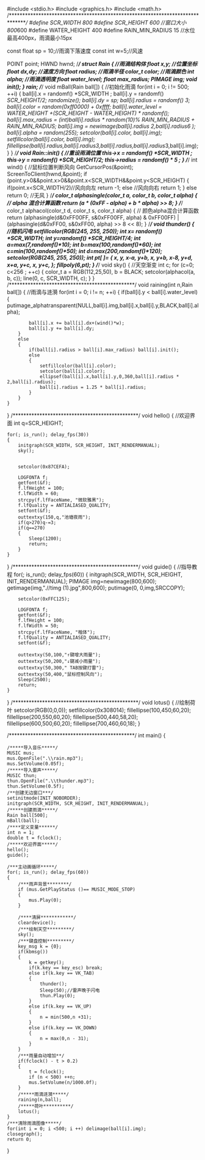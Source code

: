 #include <stdio.h>
#include <graphics.h>
#include <math.h>
/*******************************************************************************/
#define SCR_WIDTH      800
#define SCR_HEIGHT     600
//窗口大小800*600
#define WATER_HEIGHT 400
#define RAIN_MIN_RADIUS 15
//水位最高400px，雨滴最小15px

const    float sp = 10;//雨滴下落速度
const    int  w=5;//风速

POINT point;
HWND hwnd;
/***********************************************/
struct Rain
{
//雨滴结构体
    float x,y;                             //位置坐标
    float dx,dy;                       //速度方向
    float radius;                     //雨滴半径
    color_t color;                   //雨滴颜色
    int alpha;                           //雨滴透明度
    float water_level;
    float max_radius;
    PIMAGE img;
    void init();
} rain;
/***********************************************/
void mBall(Rain ball[])
{
//初始化雨滴
    for(int i = 0; i != 500; ++i)
    {
        ball[i].x = randomf() *SCR_WIDTH ;
        ball[i].y = randomf() *SCR_HEIGHT/2;
        randomize();
        ball[i].dy = sp;
        ball[i].radius = randomf() *3;
        ball[i].color = random(0xff0000) + 0xffff;
        ball[i].water_level = WATER_HEIGHT +(SCR_HEIGHT - WATER_HEIGHT) * randomf();
        ball[i].max_radius = (int)ball[i].radius * random(10)% RAIN_MIN_RADIUS + RAIN_MIN_RADIUS;
        ball[i].img = newimage(ball[i].radius *2,ball[i].radius*6 );
        ball[i].alpha = random(255);
        setcolor(ball[i].color, ball[i].img);
        setfillcolor(ball[i].color, ball[i].img);
        fillellipse(ball[i].radius,ball[i].radius*3,ball[i].radius,ball[i].radius*3,ball[i].img);
    }
}
/***********************************************/
void Rain::init()
{
//重设雨滴位置
    this->x = randomf() *SCR_WIDTH ;
    this->y = randomf() *SCR_HEIGHT/2;
    this->radius = randomf() * 5 ;
}
/***********************************************/
int wind()
{
//鼠标位置判断风向
    GetCursorPos(&point);
    ScreenToClient(hwnd,&point);
    if (point.y>0&&point.x>0&&point.x<SCR_WIDTH&&point.y<SCR_HEIGHT)
    {
        if(point.x<SCR_WIDTH/2)//风向向左
            return -1;
        else                        //风向向右
            return 1;
    }
    else return 0;        //无风
}
/***********************************************/
color_t alphasingle(color_t a, color_t b, color_t alpha)
{
// alpha 混合计算函数
    return (a * (0xFF - alpha) + b * alpha) >> 8;
}
/***********************************************/
color_t alphacol(color_t d, color_t s, color_t alpha)
{
// 颜色alpha混合计算函数
    return (alphasingle(d&0xFF00FF, s&0xFF00FF, alpha) & 0xFF00FF)
           | (alphasingle(d&0xFF00, s&0xFF00, alpha) >> 8 << 8);
}
/***********************************************/
void thunder()
{
//随机闪电
    setfillcolor(RGB(245, 255, 250));
    int x= randomf() *SCR_WIDTH;
    int y=randomf() *SCR_HEIGHT/4;
    int a=max(7,randomf()*10);
    int b=max(100,randomf()*60);
    int c=min(100,randomf()*50);
    int d=max(200,randomf()*120);
    setcolor(RGB(245, 255, 250));
    int  pt[ ]=
    {
        x,  y,
        x-a,  y+b,
        x,  y+b,
        x-8,  y+d,
        x+a,  y+c,
        x, y+c,
    };
    fillpoly(6,pt);
}
/***********************************************/
void sky()
{
//天空渐变
    int c;
    for (c=0; c<256 ; ++c)
    {
        color_t a = RGB(112,25,50), b = BLACK;
        setcolor(alphacol(a, b, c));
        line(0, c, SCR_WIDTH, c);
    }
}
/***********************************************/
void raining(int n,Rain ball[])
{
//雨滴与涟漪
    for(int i = 0; i != n; ++i)
    {
        if(ball[i].y < ball[i].water_level)
        {
            putimage_alphatransparent(NULL,ball[i].img,ball[i].x,ball[i].y,BLACK,ball[i].alpha);

            ball[i].x += ball[i].dx+(wind()*w);
            ball[i].y += ball[i].dy;
        }
        else
        {
            if(ball[i].radius > ball[i].max_radius) ball[i].init();
            else
            {
                setfillcolor(ball[i].color);
                setcolor(ball[i].color);
                ellipsef(ball[i].x,ball[i].y,0,360,ball[i].radius * 2,ball[i].radius);
                ball[i].radius = 1.25 * ball[i].radius;
            }
        }
    }
}
/***********************************************/
void hello()
{
//欢迎界面
    int q=SCR_HEIGHT;

    for(; is_run(); delay_fps(30))
    {
        initgraph(SCR_WIDTH, SCR_HEIGHT, INIT_RENDERMANUAL);
        sky();


        setcolor(0x87CEFA);

        LOGFONTA f;
        getfont(&f);
        f.lfHeight = 100;
        f.lfWidth = 60;
        strcpy(f.lfFaceName, "微软雅黑");
        f.lfQuality = ANTIALIASED_QUALITY;
        setfont(&f);
        outtextxy(150,q,"池塘夜雨");
        if(q>270)q-=3;
        if(q==270)
        {
            Sleep(1200);
            return;
        }
    }
}
/***********************************************/
void guide()
{
//指导教程
    for(; is_run(); delay_fps(60))
    {
        initgraph(SCR_WIDTH, SCR_HEIGHT, INIT_RENDERMANUAL);
        PIMAGE img=newimage(800,600);
        getimage(img,".//timg (1).jpg",800,600);
        putimage(0, 0,img,SRCCOPY);

        setcolor(0xFFC125);

        LOGFONTA f;
        getfont(&f);
        f.lfHeight = 100;
        f.lfWidth = 50;
        strcpy(f.lfFaceName, "楷体");
        f.lfQuality = ANTIALIASED_QUALITY;
        setfont(&f);

        outtextxy(50,100,"↑键增大雨量");
        outtextxy(50,200,"↓键减小雨量");
        outtextxy(50,300," TAB按键打雷");
        outtextxy(50,400,"鼠标控制风向");
        Sleep(2500);
        return;
    }
}
/***********************************************/
void lotus()
{
//绘制荷叶
    setcolor(RGB(0,0,0));
    setfillcolor(0x308014);
    fillellipse(100,450,60,20);
    fillellipse(200,550,60,20);
    fillellipse(500,440,58,20);
    fillellipse(600,500,60,20);
    fillellipse(700,460,60,18);
}

/***********************************************/
int main()
{

    /*****导入音乐*****/
    MUSIC mus;
    mus.OpenFile(".\\rain.mp3");
    mus.SetVolume(0.05f);
    /*****导入雷声*****/
    MUSIC thun;
    thun.OpenFile(".\\thunder.mp3");
    thun.SetVolume(0.5f);
    /**创建无边窗口***/
    setinitmode(INIT_NOBORDER);
    initgraph(SCR_WIDTH, SCR_HEIGHT, INIT_RENDERMANUAL);
    /*****创建雨滴*****/
    Rain ball[500];
    mBall(ball);
    /****定义变量******/
    int n = 1;
    double t = fclock();
    /*****欢迎界面*****/
    hello();
    guide();

    /***主动画循环*****/
    for(; is_run(); delay_fps(60))
    {
        /***雨声背景********/
        if (mus.GetPlayStatus ()== MUSIC_MODE_STOP)
        {
            mus.Play(0);
        }

        /****清屏************/
        cleardevice();
        /***绘制天空*********/
        sky();
        /***键盘控制*********/
        key_msg k = {0};
        if(kbmsg())
        {
            k = getkey();
            if(k.key == key_esc) break;
            else if(k.key == VK_TAB)
            {
                thunder();
                Sleep(50);//雷声晚于闪电
                thun.Play(0);
            }
            else if(k.key == VK_UP)
            {
                n = min(500,n +31);
            }
            else if(k.key == VK_DOWN)
            {
                n = max(0,n - 31);
            }
        }
        /***雨量自动增加**/
        if(fclock() - t > 0.2)
        {
            t = fclock();
            if (n < 500) ++n;
            mus.SetVolume(n/1000.0f);
        }
        /*****雨滴涟漪*****/
        raining(n,ball);
        /*****荷叶**********/
        lotus();
    }
    /***清除雨滴图像*****/
    for(int i = 0; i <500; i ++) delimage(ball[i].img);
    closegraph();
    return 0;
}
